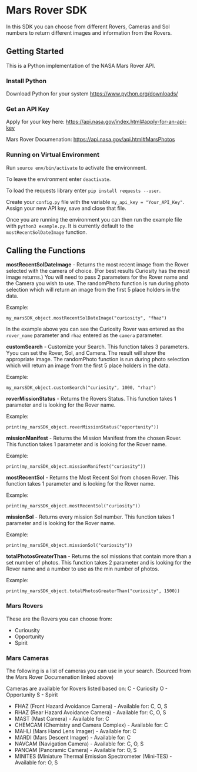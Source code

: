 # Mars Rover SDK
In this SDK you can choose from different Rovers, Cameras and Sol numbers to return different images and information from the Rovers.

## Getting Started

This is a Python implementation of the NASA Mars Rover API.

### Install Python

Download Python for your system 
https://www.python.org/downloads/

### Get an API Key

Apply for your key here: https://api.nasa.gov/index.html#apply-for-an-api-key

Mars Rover Documenation: https://api.nasa.gov/api.html#MarsPhotos

### Running on Virtual Environment

Run `source env/bin/activate` to activate the environment.

To leave the environment enter `deactivate`. 

To load the requests library enter `pip install requests --user`. 

Create your `config.py` file with the variable `my_api_key = "Your_API_Key"`. Assign your new API key, save and close that file. 

Once you are running the environment you can then run the example file with `python3 example.py`. It is currently default to the `mostRecentSolDateImage` function. 

## Calling the Functions

**mostRecentSolDateImage** - Returns the most recent image from the Rover selected with the camera of choice. 
(For best results Curiosity has the most image returns.) You will need to pass 2 parameters for the Rover name and the Camera you wish to use. The randomPhoto function is run during photo selection which will return an image from the first 5 place holders in the data. 

Example:
```   
my_marsSDK_object.mostRecentSolDateImage("curiosity", "fhaz")
```
In the example above you can see the Curiosity Rover was entered as the `rover_name` parameter and `rhaz` entered as the `camera` parameter. 

**customSearch** - Customize your Search. This function takes 3 parameters. Yyou can set the Rover, Sol, and Camera. The result will show the appropriate image. The randomPhoto function is run during photo selection which will return an image from the first 5 place holders in the data.

Example:
```
my_marsSDK_object.customSearch("curiosity", 1000, "rhaz")
```

**roverMissionStatus** - Returns the Rovers Status. This function takes 1 parameter and is looking for the Rover name.

Example:
```
print(my_marsSDK_object.roverMissionStatus("opportunity"))
```

**missionManifest** - Returns the Mission Manifest from the chosen Rover.  This function takes 1 parameter and is looking for the Rover name.

Example:
```
print(my_marsSDK_object.missionManifest("curiosity"))
```

**mostRecentSol** - Returns the Most Recent Sol from chosen Rover. This function takes 1 parameter and is looking for the Rover name.

Example: 
```
print(my_marsSDK_object.mostRecentSol("curiosity"))
```

**missionSol** - Returns every mission Sol number. This function takes 1 parameter and is looking for the Rover name.

Example:
```
print(my_marsSDK_object.missionSol("curiosity"))
```

**totalPhotosGreaterThan** - Returns the sol missions that contain more than a set number of photos. This function takes 2 parameter and is looking for the Rover name and a number to use as the min number of photos.

Example:
```
print(my_marsSDK_object.totalPhotosGreaterThan("curiosity", 1500))
```

### Mars Rovers
These are the Rovers you can choose from:
- Curiousity
- Opportunity
- Spirit

### Mars Cameras
The following is a list of cameras you can use in your search. 
(Sourced from the Mars Rover Documenation linked above)

Cameras are available for Rovers listed based on: C - Curiosity O - Opportunity S - Spirit

 - FHAZ (Front Hazard Avoidance Camera) - Available for: C, O, S
 - RHAZ (Rear Hazard Avoidance Camera) - Available for: C, O, S
 - MAST (Mast Camera) - Available for: C
 - CHEMCAM (Chemistry and Camera Complex) - Available for: C
 - MAHLI (Mars Hand Lens Imager) - Available for: C
 - MARDI (Mars Descent Imager) - Available for: C
 - NAVCAM (Navigation Camera) - Available for: C, O, S
 - PANCAM (Panoramic Camera) - Available for: O, S
 - MINITES (Miniature Thermal Emission Spectrometer (Mini-TES) - Available for: O, S

